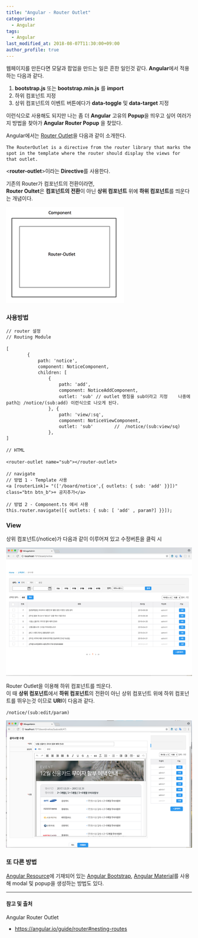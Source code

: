 ```yaml
---
title: "Angular - Router Outlet"
categories: 
  - Angular
tags:
  - Angular
last_modified_at: 2018-08-07T11:30:00+09:00
author_profile: true
---
```

웹페이지를 만든다면 모달과 팝업을 만드는 일은 흔한 일인것 같다.
**Angular**에서 적용하는 다음과 같다.

1. **bootstrap.js** 또는 **bootstrap.min.js** 를 **import**
2. 하위 컴포넌트 지정
3. 상위 컴포넌트의 이벤트 버튼에다가 **data-toggle** 및 **data-target** 지정

이런식으로 사용해도 되지만 나는 좀 더 **Angular** 고유의 **Popup**을 띄우고 싶어 여러가지 방법을 찾아가 **Angular Router Popup** 을 찾았다.

Angular에서는 [Router Outlet](https://angular.io/guide/router#nesting-routes)을 다음과 같이 소개한다.

    The RouterOutlet is a directive from the router library that marks the spot in the template where the router should display the views for that outlet.

\<**router-outlet**\>이라는 **Directive**를 사용한다.

기존의 Router가 컴포넌트의 전환이라면,<br />
**Router Oultet**은 **컴포넌트의 전환**이 아닌 **상위 컴포넌트** 위에 **하위 컴포넌트**를 띄운다는 개념이다.

![1](/assets/img/posts/angular/outlet/1.png)


### 사용방법

    // router 설정
    // Routing Module

    [
            {
                path: 'notice',
                component: NoticeComponent,
                children: [
                    {
                        path: 'add',
                        component: NoticeAddComponent,
                        outlet: 'sub' // outlet 명칭을 sub이라고 지정    나중에 path는 /notice/(sub:add) 이런식으로 나오게 된다.
                    }, {
                        path: 'view/:sq',
                        component: NoticeViewComponent,
                        outlet: 'sub'        //  /notice/(sub:view/sq)
                    },
    ]

    // HTML

    <router-outlet name="sub"></router-outlet>

    // navigate 
    // 방법 1 - Template 사용
    <a [routerLink]= "(['/board/notice',{ outlets: { sub: 'add' }}])" class="btn btn_b">+ 공지추가</a>

    // 방법 2 - Component.ts 에서 사용
    this.router.navigate([{ outlets: { sub: [ 'add' , param?] }}]);  

### View

상위 컴포넌트(/notice)가 다음과 같이 이루어져 있고 수정버튼을 클릭 시

![2](/assets/img/posts/angular/outlet/2.png)

Router Outlet을 이용해 하위 컴포넌트를 띄운다. <br />
이 때 **상위 컴포넌트**에서 **하위 컴포넌트**의 전환이 아닌 상위 컴포넌트 위에 하위 컴포넌트를 뛰우는것 이므로 **URl**이 다음과 같다.

    /notice/(sub:edit/param)

![3](/assets/img/posts/angular/outlet/3.png)

### 또 다른 방법
[Angular Resource](https://angular.io/resources)에 기재되어 있는 [Angular Bootstrap](https://ng-bootstrap.github.io/#/home), [Angular Material](https://material.angular.io/)를 사용해 modal 및 popup을 생성하는 방법도 있다.

---
#### 참고 및 출처

Angular Router Outlet
- https://angular.io/guide/router#nesting-routes